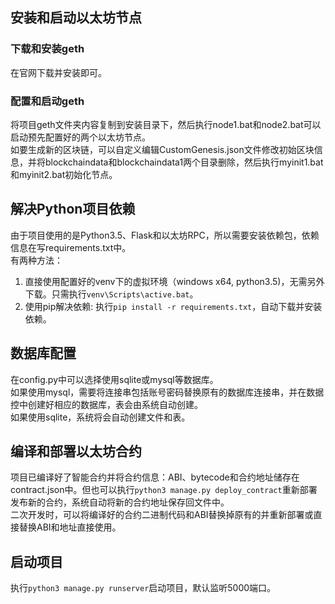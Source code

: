 ## 安装和启动以太坊节点  

### 下载和安装geth
在官网下载并安装即可。

### 配置和启动geth
将项目geth文件夹内容复制到安装目录下，然后执行node1.bat和node2.bat可以启动预先配置好的两个以太坊节点。  
如要生成新的区块链，可以自定义编辑CustomGenesis.json文件修改初始区块信息，并将blockchaindata和blockchaindata1两个目录删除，然后执行myinit1.bat和myinit2.bat初始化节点。  

## 解决Python项目依赖
由于项目使用的是Python3.5、Flask和以太坊RPC，所以需要安装依赖包，依赖信息在写requirements.txt中。  
有两种方法：
1. 直接使用配置好的venv下的虚拟环境（windows x64, python3.5)，无需另外下载。只需执行`venv\Scripts\active.bat`。  
2. 使用pip解决依赖: 执行`pip install -r requirements.txt`，自动下载并安装依赖。  

## 数据库配置
在config.py中可以选择使用sqlite或mysql等数据库。  
如果使用mysql，需要将连接串包括账号密码替换原有的数据库连接串，并在数据控中创建好相应的数据库，表会由系统自动创建。  
如果使用sqlite，系统将会自动创建文件和表。

## 编译和部署以太坊合约
项目已编译好了智能合约并将合约信息：ABI、bytecode和合约地址储存在contract.json中。但也可以执行`python3 manage.py deploy_contract`重新部署发布新的合约，系统自动将新的合约地址保存回文件中。  
二次开发时，可以将编译好的合约二进制代码和ABI替换掉原有的并重新部署或直接替换ABI和地址直接使用。

## 启动项目
执行`python3 manage.py runserver`启动项目，默认监听5000端口。

